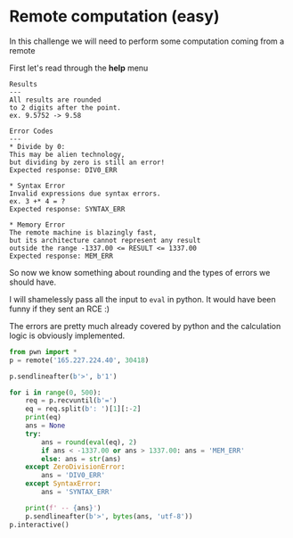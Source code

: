# Remote computation (easy)
In this challenge we will need to perform some computation coming from a remote

First let's read through the **help** menu

```
Results
---
All results are rounded
to 2 digits after the point.
ex. 9.5752 -> 9.58

Error Codes
---
* Divide by 0:
This may be alien technology,
but dividing by zero is still an error!
Expected response: DIV0_ERR

* Syntax Error
Invalid expressions due syntax errors.
ex. 3 +* 4 = ?
Expected response: SYNTAX_ERR

* Memory Error
The remote machine is blazingly fast,
but its architecture cannot represent any result
outside the range -1337.00 <= RESULT <= 1337.00
Expected response: MEM_ERR
```

So now we know something about rounding and the types of errors we should have.

I will shamelessly pass all the input to `eval` in python.
It would have been funny if they sent an RCE :)

The errors are pretty much already covered by python and the calculation logic is obviously implemented.

```python
from pwn import *
p = remote('165.227.224.40', 30418)

p.sendlineafter(b'>', b'1')

for i in range(0, 500):
    req = p.recvuntil(b'=')
    eq = req.split(b': ')[1][:-2]
    print(eq)
    ans = None
    try:
        ans = round(eval(eq), 2)
        if ans < -1337.00 or ans > 1337.00: ans = 'MEM_ERR'
        else: ans = str(ans)
    except ZeroDivisionError:
        ans = 'DIV0_ERR'
    except SyntaxError:
        ans = 'SYNTAX_ERR'

    print(f' -- {ans}')
    p.sendlineafter(b'>', bytes(ans, 'utf-8'))
p.interactive()
```

